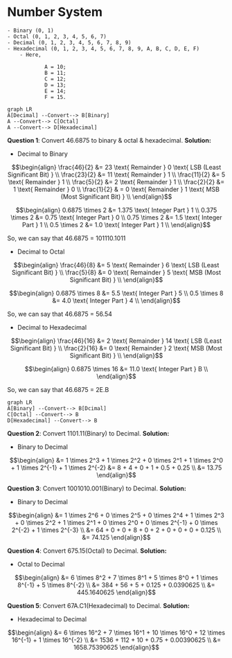 
# Number System

    - Binary (0, 1)
    - Octal (0, 1, 2, 3, 4, 5, 6, 7)
    - Decimal (0, 1, 2, 3, 4, 5, 6, 7, 8, 9)
    - Hexadecimal (0, 1, 2, 3, 4, 5, 6, 7, 8, 9, A, B, C, D, E, F)
        - Here, 
                
                A = 10;
                B = 11;
                C = 12;
                D = 13;
                E = 14;
                F = 15.

```mermaid
graph LR
A[Decimal] --Convert--> B[Binary]
A --Convert--> C[Octal]
A --Convert--> D[Hexadecimal]
```

**Question 1**: Convert 46.6875 to binary & octal & hexadecimal.
**Solution:**
- Decimal to Binary

```math
\begin{align}
\frac{46}{2} &= 23 \text{ Remainder } 0 \text{ LSB (Least Significant Bit) } \\
\frac{23}{2} &= 11 \text{ Remainder } 1 \\
\frac{11}{2} &= 5 \text{ Remainder } 1 \\
\frac{5}{2} &= 2 \text{ Remainder } 1 \\
\frac{2}{2} &= 1 \text{ Remainder } 0 \\
\frac{1}{2} & = 0 \text{ Remainder } 1 \text{ MSB (Most Significant Bit) } \\
\end{align}
```

```math
\begin{align}
0.6875 \times 2 &= 1.375 \text{ Integer Part } 1 \\
0.375 \times 2 &= 0.75 \text{ Integer Part } 0 \\
0.75 \times 2 &= 1.5 \text{ Integer Part } 1 \\
0.5 \times 2 &= 1.0 \text{ Integer Part } 1 \\
\end{align}
```

So, we can say that 46.6875 = 101110.1011

- Decimal to Octal

```math
\begin{align}
\frac{46}{8} &= 5 \text{ Remainder } 6 \text{ LSB (Least Significant Bit) } \\
\frac{5}{8} &= 0 \text{ Remainder } 5 \text{ MSB (Most Significant Bit) } \\
\end{align}
```

```math
\begin{align}
0.6875 \times 8 &= 5.5 \text{ Integer Part } 5 \\
0.5 \times 8 &= 4.0 \text{ Integer Part } 4 \\
\end{align}
```

So, we can say that 46.6875 = 56.54

- Decimal to Hexadecimal

```math
\begin{align}
\frac{46}{16} &= 2 \text{ Remainder } 14 \text{ LSB (Least Significant Bit) } \\
\frac{2}{16} &= 0 \text{ Remainder } 2 \text{ MSB (Most Significant Bit) } \\
\end{align}
```

```math
\begin{align}
0.6875 \times 16 &= 11.0 \text{ Integer Part } B \\
\end{align}
```

So, we can say that 46.6875 = 2E.B

```mermaid
graph LR
A[Binary] --Convert--> B[Dcimal]
C[Octal] --Convert--> B
D[Hexadecimal] --Convert--> B
```

**Question 2**: Convert 1101.11(Binary) to Decimal.
**Solution:**
- Binary to Decimal

```math
\begin{align}
&= 1 \times 2^3 + 1 \times 2^2 + 0 \times 2^1 + 1 \times 2^0 + 1 \times 2^{-1} + 1 \times 2^{-2} 
&= 8 + 4 + 0 + 1 + 0.5 + 0.25 \\
&= 13.75
\end{align}
```
**Question 3**: Convert 1001010.001(Binary) to Decimal.
**Solution:**
- Binary to Decimal

```math
\begin{align}
&= 1 \times 2^6 + 0 \times 2^5 + 0 \times 2^4 + 1 \times 2^3 + 0 \times 2^2 + 1 \times 2^1 + 0 \times 2^0 + 0 \times 2^{-1} + 0 \times 2^{-2} + 1 \times 2^{-3} \\
&= 64 + 0 + 0 + 8 + 0 + 2 + 0 + 0 + 0 + 0.125 \\
&= 74.125
\end{align}
```
**Question 4**: Convert 675.15(Octal) to Decimal.
**Solution:**
- Octal to Decimal

```math
\begin{align}
&= 6 \times 8^2 + 7 \times 8^1 + 5 \times 8^0 + 1 \times 8^{-1} + 5 \times 8^{-2} \\
&= 384 + 56 + 5 + 0.125 + 0.0390625 \\
&= 445.1640625
\end{align}
```
**Question 5**: Convert 67A.C1(Hexadecimal) to Decimal.
**Solution:**
- Hexadecimal to Decimal

```math
\begin{align}
&= 6 \times 16^2 + 7 \times 16^1 + 10 \times 16^0 + 12 \times 16^{-1} + 1 \times 16^{-2} \\
&= 1536 + 112 + 10 + 0.75 + 0.00390625 \\
&= 1658.75390625
\end{align}
```
